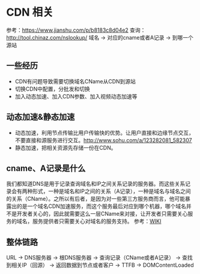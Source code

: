 # CDN 相关
参考：https://www.jianshu.com/p/b8183c8d04e2
查询：http://tool.chinaz.com/nslookup/
域名 -> 对应的cname或者A记录 -> 到哪一个源站

## 一些经历
- CDN有问题导致需要切换域名CName从CDN到源站
- 切换CDN中配置，分批发和切换
- 加入动态加速、加入CDN参数、加入视频动态加速等

## 动态加速&静态加速
- 动态加速，利用节点传输比用户传输快的优势。让用户直接和边缘节点交互，不要直接和源服务进行交互。http://www.sohu.com/a/123282081_582307
- 静态加速，把相关资源先存储一份在CDN。

## cname、A记录是什么
我们都知道DNS是用于记录查询域名和IP之间关系记录的服务器。而这些关系记录会有两种形式，一种是域名和IP之间的关系（A记录），一种是域名与域名之间的关系（CName）。之所以有后者，是因为对一些第三方服务商而言，他可能暴露出的是一个域名CDN加速服务，而这个服务最后对应到哪个机器，哪个域名并不是开发者关心的，因此就需要这么一层CName来对接，让开发者只需要关心服务的域名，服务提供者只需要关心对域名的服务支持。
参考：[WIKI](https://en.wikipedia.org/wiki/CNAME_record)

## 整体链路
URL -> DNS服务器 -> 根DNS服务器 -> 查询记录（CName或者A记录） -> 查找到相关IP（回源） -> 返回数据到节点或者客户 -> TTFB -> DOMContentLoaded